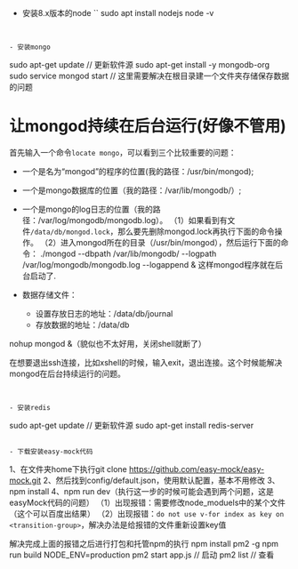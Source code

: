 - 安装8.x版本的node
``
sudo apt install nodejs
node -v
```


- 安装mongo
```
sudo apt-get update   // 更新软件源
sudo apt-get install -y mongodb-org
sudo service mongod start  // 这里需要解决在根目录建一个文件夹存储保存数据的问题


# 让mongod持续在后台运行(好像不管用)
首先输入一个命令`locate mongo`，可以看到三个比较重要的问题：
- 一个是名为“mongod”的程序的位置(我的路径：/usr/bin/mongod);
- 一个是mongo数据库的位置（我的路径：/var/lib/mongodb/）;
- 一个是mongo的log日志的位置（我的路径：/var/log/mongodb/mongodb.log）。
（1）如果看到有文件`/data/db/mongod.lock`，那么要先删除mongod.lock再执行下面的命令操作。
（2）进入mongod所在的目录（/usr/bin/mongod），然后运行下面的命令：
./mongod --dbpath /var/lib/mongodb/ --logpath /var/log/mongodb/mongodb.log --logappend &
这样mongod程序就在后台启动了.

- 数据存储文件：
    - 设置存放日志的地址：/data/db/journal
    - 存放数据的地址：/data/db


nohup mongod &（貌似也不太好用，关闭shell就断了）

在想要退出ssh连接，比如xshell的时候，输入exit，退出连接。这个时候能解决mongod在后台持续运行的问题。
```


- 安装redis
```
sudo apt-get update  // 更新软件源
sudo apt-get install redis-server

```

- 下载安装easy-mock代码
```
1、在文件夹home下执行git clone https://github.com/easy-mock/easy-mock.git
2、然后找到config/default.json，使用默认配置，基本不用修改
3、npm install
4、npm run dev（执行这一步的时候可能会遇到两个问题，这是easyMock代码的问题）
（1）出现报错：需要修改node_moduels中的某个文件（这个可以百度出结果）
（2）出现报错：`do not use v-for index as key on <transition-group>`，解决办法是给报错的文件重新设置key值

解决完成上面的报错之后进行打包和托管npm的执行
npm install pm2 -g
npm run build
NODE_ENV=production pm2 start app.js   // 启动
pm2 list  // 查看
```




